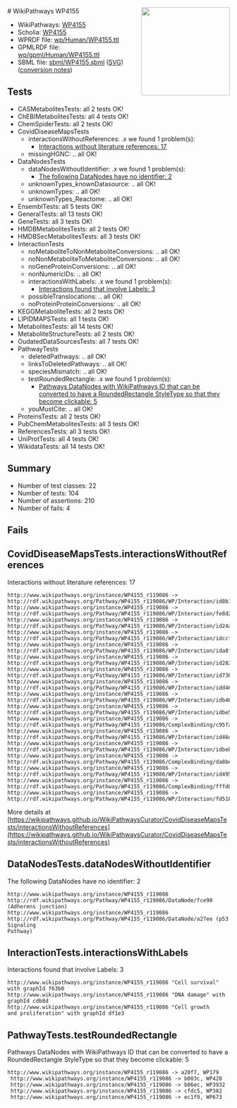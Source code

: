 <img style="float: right; width: 200px" src="../logo.png" />
# WikiPathways WP4155

* WikiPathways: [WP4155](https://identifiers.org/wikipathways:WP4155)
* Scholia: [WP4155](https://scholia.toolforge.org/wikipathways/WP4155)
* WPRDF file: [wp/Human/WP4155.ttl](../wp/Human/WP4155.ttl)
* GPMLRDF file: [wp/gpml/Human/WP4155.ttl](../wp/gpml/Human/WP4155.ttl)
* SBML file: [sbml/WP4155.sbml](../sbml/WP4155.sbml) ([SVG](../sbml/WP4155.svg)) ([conversion notes](../sbml/WP4155.txt))

## Tests
* CASMetabolitesTests: all 2 tests OK!
* ChEBIMetabolitesTests: all 4 tests OK!
* ChemSpiderTests: all 2 tests OK!
* CovidDiseaseMapsTests
    * interactionsWithoutReferences: .x we found 1 problem(s):
        * [Interactions without literature references: 17](#9701cce8)
    * missingHGNC: .. all OK!
* DataNodesTests
    * dataNodesWithoutIdentifier: .x we found 1 problem(s):
        * [The following DataNodes have no identifier: 2](#d2d32fa1)
    * unknownTypes_knownDatasource: .. all OK!
    * unknownTypes: .. all OK!
    * unknownTypes_Reactome: .. all OK!
* EnsemblTests: all 5 tests OK!
* GeneralTests: all 13 tests OK!
* GeneTests: all 3 tests OK!
* HMDBMetabolitesTests: all 2 tests OK!
* HMDBSecMetabolitesTests: all 3 tests OK!
* InteractionTests
    * noMetaboliteToNonMetaboliteConversions: .. all OK!
    * noNonMetaboliteToMetaboliteConversions: .. all OK!
    * noGeneProteinConversions: .. all OK!
    * nonNumericIDs: .. all OK!
    * interactionsWithLabels: .x we found 1 problem(s):
        * [Interactions found that involve Labels: 3](#630d267a)
    * possibleTranslocations: .. all OK!
    * noProteinProteinConversions: .. all OK!
* KEGGMetaboliteTests: all 2 tests OK!
* LIPIDMAPSTests: all 1 tests OK!
* MetabolitesTests: all 14 tests OK!
* MetaboliteStructureTests: all 2 tests OK!
* OudatedDataSourcesTests: all 7 tests OK!
* PathwayTests
    * deletedPathways: .. all OK!
    * linksToDeletedPathways: .. all OK!
    * speciesMismatch: .. all OK!
    * testRoundedRectangle: .x we found 1 problem(s):
        * [Pathways DataNodes with WikiPathways ID that can be converted to have a RoundedRectangle StyleType so that they become clickable: 5](#9fbad3cf)
    * youMustCite: .. all OK!
* ProteinsTests: all 2 tests OK!
* PubChemMetabolitesTests: all 3 tests OK!
* ReferencesTests: all 3 tests OK!
* UniProtTests: all 4 tests OK!
* WikidataTests: all 14 tests OK!


## Summary

* Number of test classes: 22
* Number of tests: 104
* Number of assertions: 210
* Number of fails: 4

## Fails

<a name="9701cce8" />

## CovidDiseaseMapsTests.interactionsWithoutReferences

Interactions without literature references: 17
```
http://www.wikipathways.org/instance/WP4155_r119086 -> http://rdf.wikipathways.org/Pathway/WP4155_r119086/WP/Interaction/id8b18432b
http://www.wikipathways.org/instance/WP4155_r119086 -> http://rdf.wikipathways.org/Pathway/WP4155_r119086/WP/Interaction/fe8d2
http://www.wikipathways.org/instance/WP4155_r119086 -> http://rdf.wikipathways.org/Pathway/WP4155_r119086/WP/Interaction/id24a33b62
http://www.wikipathways.org/instance/WP4155_r119086 -> http://rdf.wikipathways.org/Pathway/WP4155_r119086/WP/Interaction/idccfd7889
http://www.wikipathways.org/instance/WP4155_r119086 -> http://rdf.wikipathways.org/Pathway/WP4155_r119086/WP/Interaction/ida8fd2f63
http://www.wikipathways.org/instance/WP4155_r119086 -> http://rdf.wikipathways.org/Pathway/WP4155_r119086/WP/Interaction/id28298151
http://www.wikipathways.org/instance/WP4155_r119086 -> http://rdf.wikipathways.org/Pathway/WP4155_r119086/WP/Interaction/id7365e3e6
http://www.wikipathways.org/instance/WP4155_r119086 -> http://rdf.wikipathways.org/Pathway/WP4155_r119086/WP/Interaction/idd46687e1
http://www.wikipathways.org/instance/WP4155_r119086 -> http://rdf.wikipathways.org/Pathway/WP4155_r119086/WP/Interaction/idb4626aa2
http://www.wikipathways.org/instance/WP4155_r119086 -> http://rdf.wikipathways.org/Pathway/WP4155_r119086/WP/Interaction/idbe51a60c
http://www.wikipathways.org/instance/WP4155_r119086 -> http://rdf.wikipathways.org/Pathway/WP4155_r119086/ComplexBinding/c95fa
http://www.wikipathways.org/instance/WP4155_r119086 -> http://rdf.wikipathways.org/Pathway/WP4155_r119086/WP/Interaction/id46d698d1
http://www.wikipathways.org/instance/WP4155_r119086 -> http://rdf.wikipathways.org/Pathway/WP4155_r119086/WP/Interaction/idbebdbcb3
http://www.wikipathways.org/instance/WP4155_r119086 -> http://rdf.wikipathways.org/Pathway/WP4155_r119086/ComplexBinding/da8be
http://www.wikipathways.org/instance/WP4155_r119086 -> http://rdf.wikipathways.org/Pathway/WP4155_r119086/WP/Interaction/id495b8c30
http://www.wikipathways.org/instance/WP4155_r119086 -> http://rdf.wikipathways.org/Pathway/WP4155_r119086/ComplexBinding/fffd8
http://www.wikipathways.org/instance/WP4155_r119086 -> http://rdf.wikipathways.org/Pathway/WP4155_r119086/WP/Interaction/fd518
```

More details at [https://wikipathways.github.io/WikiPathwaysCurator/CovidDiseaseMapsTests/interactionsWithoutReferences](https://wikipathways.github.io/WikiPathwaysCurator/CovidDiseaseMapsTests/interactionsWithoutReferences)

<a name="d2d32fa1" />

## DataNodesTests.dataNodesWithoutIdentifier

The following DataNodes have no identifier: 2
```
http://www.wikipathways.org/instance/WP4155_r119086 http://rdf.wikipathways.org/Pathway/WP4155_r119086/DataNode/fce90 (Adherens junction)
http://www.wikipathways.org/instance/WP4155_r119086 http://rdf.wikipathways.org/Pathway/WP4155_r119086/DataNode/a27ee (p53 Signaling 
Pathway)
```

<a name="630d267a" />

## InteractionTests.interactionsWithLabels

Interactions found that involve Labels: 3
```
http://www.wikipathways.org/instance/WP4155_r119086 "Cell survival" with graphId f63b0
http://www.wikipathways.org/instance/WP4155_r119086 "DNA damage" with graphId cdb8d
http://www.wikipathways.org/instance/WP4155_r119086 "Cell growth 
and proliferation" with graphId df1e3
```

<a name="9fbad3cf" />

## PathwayTests.testRoundedRectangle

Pathways DataNodes with WikiPathways ID that can be converted to have a RoundedRectangle StyleType so that they become clickable: 5
```
http://www.wikipathways.org/instance/WP4155_r119086 -> a20f7, WP179
 http://www.wikipathways.org/instance/WP4155_r119086 -> b003c, WP428
 http://www.wikipathways.org/instance/WP4155_r119086 -> b86ec, WP3932
 http://www.wikipathways.org/instance/WP4155_r119086 -> cfdc5, WP382
 http://www.wikipathways.org/instance/WP4155_r119086 -> ec1f9, WP673
 ```

